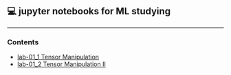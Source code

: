 ## 💻 jupyter notebooks for ML studying
----
### Contents
+ [lab-01_1 Tensor Manipulation](lab01_1_Tensor_Manipulation.html)
+ [lab-01_2 Tensor Manipulation II](lab01_2_Tensor_ManipulationII.html)